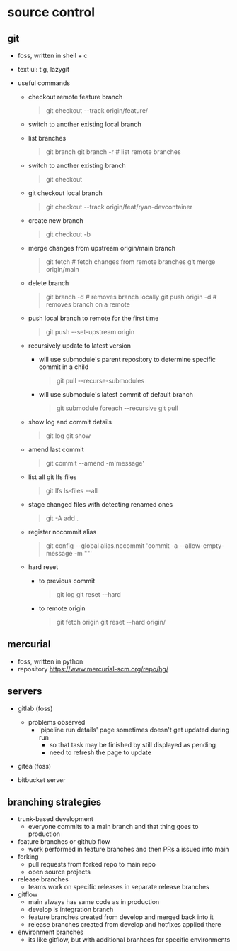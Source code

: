 # source control

## git

- foss, written in shell + c
- text ui: tig, lazygit

- useful commands
  - checkout remote feature branch
    > git checkout --track origin/feature/<name>
  - switch to another existing local branch
  - list branches
    > git branch
    > git branch -r  # list remote branches
  - switch to another existing branch
    > git checkout <name>
  - git checkout local branch
    > git checkout --track origin/feat/ryan-devcontainer
  - create new branch
    > git checkout -b <name>
  - merge changes from upstream origin/main branch
    > git fetch                 # fetch changes from remote branches
    > git merge origin/main 
  - delete branch
    > git branch -d <name>      # removes branch locally
    > git push origin -d <name> # removes branch on a remote
  - push local branch to remote for the first time
    > git push --set-upstream origin <name>

  - recursively update to latest version
    - will use submodule's parent repository to determine specific commit in a child
      > git pull --recurse-submodules
    - will use submodule's latest commit of default branch
      > git submodule foreach --recursive git pull  
  
  - show log and commit details
    > git log
    > git show <hash>

  - amend last commit
    > git commit --amend -m'message'

  - list all git lfs files 
    > git lfs ls-files --all

  - stage changed files with detecting renamed ones
    > git -A add .
  
  - register nccommit alias
    > git config --global alias.nccommit 'commit -a --allow-empty-message -m ""'

  - hard reset 
    - to previous commit
      > git log
      > git reset --hard <commit>
    - to remote origin
      > git fetch origin
      > git reset --hard origin/<branch>


## mercurial

- foss, written in python
- repository https://www.mercurial-scm.org/repo/hg/


## servers

- gitlab (foss)
  - problems observed
    - 'pipeline run details' page sometimes doesn't get updated during run
      - so that task may be finished by still displayed as pending
      - need to refresh the page to update

- gitea (foss)
- bitbucket server


## branching strategies

- trunk-based development
  - everyone commits to a main branch and that thing goes to production
- feature branches or github flow
  - work performed in feature branches and then PRs a issued into main
- forking
  - pull requests from forked repo to main repo
  - open source projects
- release branches
  - teams work on specific releases in separate release branches
- gitflow
  - main always has same code as in production
  - develop is integration branch
  - feature branches created from develop and merged back into it
  - release branches created from develop and hotfixes applied there
- environment branches
  - its like gitflow, but with additional branhces for specific environments
